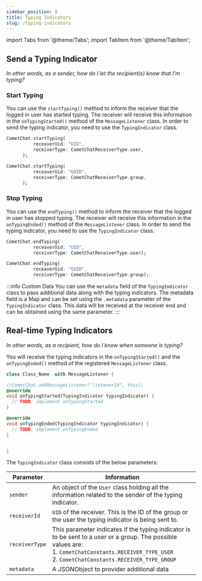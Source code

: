 ```yaml
---
sidebar_position: 8
title: Typing Indicators
slug: /typing-indicators
---
```


import Tabs from '@theme/Tabs';
import TabItem from '@theme/TabItem';

## Send a Typing Indicator

_In other words, as a sender, how do I let the recipient(s) know that I'm typing?_

### Start Typing

You can use the `startTyping()` method to inform the receiver that the logged in user has started typing. The receiver will receive this information in the `onTypingStarted()` method of the `MessageListener` class. In order to send the typing indicator, you need to use the `TypingIndicator` class.

<Tabs>
<TabItem value="Dart(Start Typing User)" label="Dart(Start Typing User)">

  ```dart
CometChat.startTyping(
            receaverUid: "UID",
            receiverType: CometChatReceiverType.user,
        ); 
  ```
</TabItem>
<TabItem value="Dart(Start Typing Group)" label="Dart(Start Typing Group)">

  ```dart
CometChat.startTyping(
            receaverUid: "GUID",
            receiverType: CometChatReceiverType.group,
        );
  ```
</TabItem>
</Tabs>



### Stop Typing

You can use the `endTyping()` method to inform the receiver that the logged in user has stopped typing. The receiver will receive this information in the `onTypingEnded()` method of the `MessageListener` class. In order to send the typing indicator, you need to use the `TypingIndicator` class.

<Tabs>
<TabItem value="Dart(End Typing User)" label="Dart(End Typing User)">

  ```dart
CometChat.endTyping(
            receaverUid: "UID",
            receiverType: CometChatReceiverType.user);
  ```
</TabItem>
<TabItem value="Dart(End Typing Group)" label="Dart(End Typing Group)">

  ```dart
CometChat.endTyping(
            receaverUid: "GUID",
            receiverType: CometChatReceiverType.group);
  ```
</TabItem>
</Tabs>


:::info Custom Data
 You can use the `metadata` field of the `TypingIndicator` class to pass additional data along with the typing indicators. The metadata field is a Map and can be set using the `.metadata` parameter of the `TypingIndicator` class. This data will be received at the receiver end and can be obtained using the same parameter.
:::

## Real-time Typing Indicators

_In other words, as a recipient, how do I know when someone is typing?_

You will receive the typing indicators in the `onTypingStarted()` and the `onTypingEnded()` method of the registered `MessageListener` class.

<Tabs>
<TabItem value="Dart" label="Dart">

  ```dart
class Class_Name  with MessageListener {

  //CometChat.addMessageListener("listenerId", this);
  @override
  void onTypingStarted(TypingIndicator typingIndicator) {
    // TODO: implement onTypingStarted
  }

  @override
  void onTypingEnded(TypingIndicator typingIndicator) {
    // TODO: implement onTypingEnded
  }

  
}
  ```
</TabItem>
</Tabs>

The `TypingIndicator` class consists of the below parameters:

| Parameter | Information | 
| ---- | ---- | 
| `sender` | An object of the `User` class holding all the information related to the sender of the typing indicator. | 
| `receiverId` | `UID` of the receiver. This is the ID of the group or the user the typing indicator is being sent to. | 
| `receiverType` | This parameter indicates if the typing indicator is to be sent to a user or a group. The possible values are:<br/>1. `CometChatConstants.RECEIVER_TYPE_USER`<br/>2. `CometChatConstants.RECEIVER_TYPE_GROUP` | 
| `metadata` | A JSONObject to provider additional data | 
